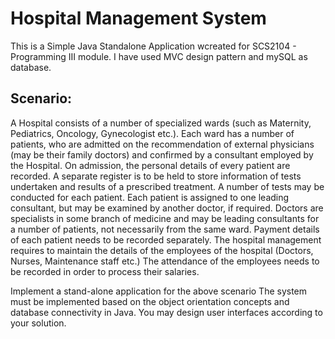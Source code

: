 # Hospital Management System 
This is a Simple Java Standalone Application wcreated for SCS2104 - Programming III module. I have used MVC design pattern and mySQL as database.

## Scenario:

A Hospital consists of a number of specialized wards (such as Maternity, Pediatrics, Oncology, Gynecologist etc.). Each ward has a number of patients, who are admitted on the recommendation of external physicians (may be their family doctors) and confirmed by a consultant employed by the Hospital. On admission, the personal details of every patient are recorded. A separate register is to be held to store information of tests undertaken and results of a prescribed treatment. A number of tests may be conducted for each patient. Each patient is assigned to one leading consultant, but may be examined by another doctor, if required. Doctors are specialists in some branch of medicine and may be leading consultants for a number of patients, not necessarily from the same ward. 
Payment details of each patient needs to be recorded separately. The hospital management requires to maintain the details of the employees of the hospital (Doctors, Nurses, Maintenance staff etc.) The attendance of the employees needs to be recorded in order to process their salaries. 

Implement a stand-alone application for the above scenario The system must be implemented based on the object orientation concepts and database connectivity in Java. You may design user interfaces according to your solution.


